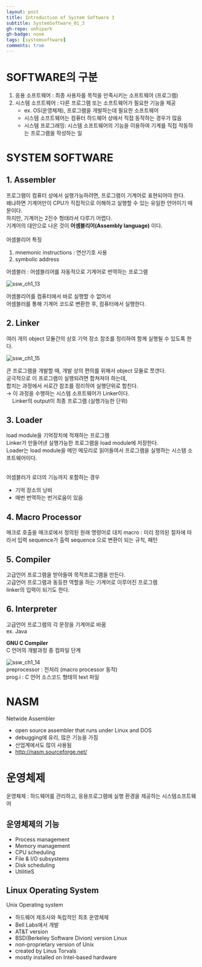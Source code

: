 ```yaml
---
layout: post
title: Introduction of System Software 3
subtitle: SystemSoftware_01_3
gh-repo: unhipark
gh-badge: none
tags: [systemsoftware]
comments: true
---
```


# SOFTWARE의 구분

1. 응용 소프트웨어 : 최종 사용자를 목적을 만족시키는 소프트웨어 (프로그램)
2. 시스템 소프트웨어 : 다른 프로그램 또는 소프트웨어가 필요한 기능을 제공<br/>
    - ex. OS(운영체제), 프로그램을 개발하는데 필요한 소프트웨어 <br/>
    - 시스템 소프트웨어는 컴퓨터 하드웨어 상에서 직접 동작하는 경우가 많음 <br/>
    - 시스템 프로그래밍: 시스템 소프트웨어의 기능을 이용하여 기계를 직접 작동하는 프로그램을 작성하는 일

# SYSTEM SOFTWARE
## 1. Assembler
프로그램이 컴퓨터 상에서 실행가능하려면, 프로그램이 기계어로 표현되어야 한다. <br/>
왜냐하면 기계어만이 CPU가 직접적으로 이해하고 실행할 수 있는 유일한 언어이기 때문이다. <br/>
하지만, 기계어는 2진수 형태라서 다루기 어렵다. <br/>
기계어의 대안으로 나온 것이 __어셈블리어(Assembly language)__ 이다. <br/>
<br/>
어셈블리어 특징<br/>
1. mnemonic instructions : 연산기호 사용<br/>
2. symbolic address <br/>

어셈블러 : 어셈블리어를 자동적으로 기계어로 번역하는 프로그램

![ssw_ch1_13](https://user-images.githubusercontent.com/63347989/136045622-fae9ade9-391a-4707-bff4-9f1e4a13a1cd.PNG)

어셈블리어를 컴퓨터에서 바로 실행할 수 없어서 <br/>
어셈블러를 통해 기계어 코드로 변환한 후, 컴퓨터에서 실행한다. <br/>

## 2. Linker
 여러 개의 object 모듈간의 상호 기억 장소 참조를 정리하여 함께 실행될 수 있도록 한다.

![ssw_ch1_15](https://user-images.githubusercontent.com/63347989/136048754-cca7a419-2e5e-47ec-9e6b-7eaf76fbfb88.PNG)
<br/>

큰 프로그램을 개발할 때, 개발 상의 편의를 위해서 object 모듈로 쪼갠다. <br/>
궁극적으로 이 프로그램이 실행되려면 합쳐져야 하는데,<br/>
합치는 과정에서 서로간 참조를 정리하여 실행단위로 합친다. <br/>
→ 이 과정을 수행하는 시스템 소프트웨어가 Linker이다. <br/>
&nbsp; &nbsp; Linker의 output이 최종 프로그램 (실행가능한 단위)


## 3. Loader
load module을 기억장치에 적재하는 프로그램<br/>
Linker가 만들어낸 실행가능한 프로그램을 load module에 저장한다. <br/>
Loader는 load module을 메인 메모리로 읽어들여서 프로그램을 실행하는 시스템 소프트웨어이다. <br/>
<br/>

어셈블러가 로더의 기능까지 포함하는 경우
- 기억 장소의 낭비
- 매번 번역하는 번거로움이 있음

## 4. Macro Processor
매크로 호출을 매크로에서 정의된 원래 명령어로 대치<vr/>
macro : 미리 정의된 절차에 따라서 입력 sequence가 출력 sequence 으로 변환이 되는 규칙, 패턴 <br/>

## 5. Compiler
고급언어 프로그램을 받아들여 목적프로그램을 만든다. <br/>
고급언어 프로그램과 동등한 역할을 하는 기계어로 이루어진 프로그램 <br/>
linker의 입력이 되기도 한다.

## 6. Interpreter
고급언어 프로그램의 각 문장을 기계어로 바꿈<br/>
ex. Java
<br/>

__GNU C Compiler__<br/>
C 언어의 개발과정 중 컴파일 단계 <br/>

![ssw_ch1_14](https://user-images.githubusercontent.com/63347989/136042952-b9d19c7c-3c93-4345-bc41-d9b018c0c74c.PNG)<br/>
preprocessor : 전처리 (macro processor 동작)<br/>
prog.i : C 언어 소스코드 형태의 text 파일 <br/>


# NASM
Netwide Assembler <br/>
- open source assembler that runs under Linux and DOS<br/>
- debugging에 유리, 많은 기능을 가짐<br/>
- 산업계에서도 많이 사용됨<br/>
- http://nasm.sourceforge.net/ <br/>


# 운영체제
운영체제 : 하드웨어를 관리하고, 응용프로그램에 실행 환경을 제공하는 시스템소프트웨어
## 운영체제의 기능
- Process management
- Memory management
- CPU scheduling
- File & I/O subsystems
- Disk scheduling
- UtilitieS
## Linux Operating System
Unix Operating system
- 하드웨어 제조사와 독립적인 최초 운영체제
- Bell Labs에서 개발
- AT&T version
- BSD(Berkeley Software Divion) version
Linux
- non-proprietary version of Unix
- created by Linus Torvals
- mostly installed on Intel-based hardware
